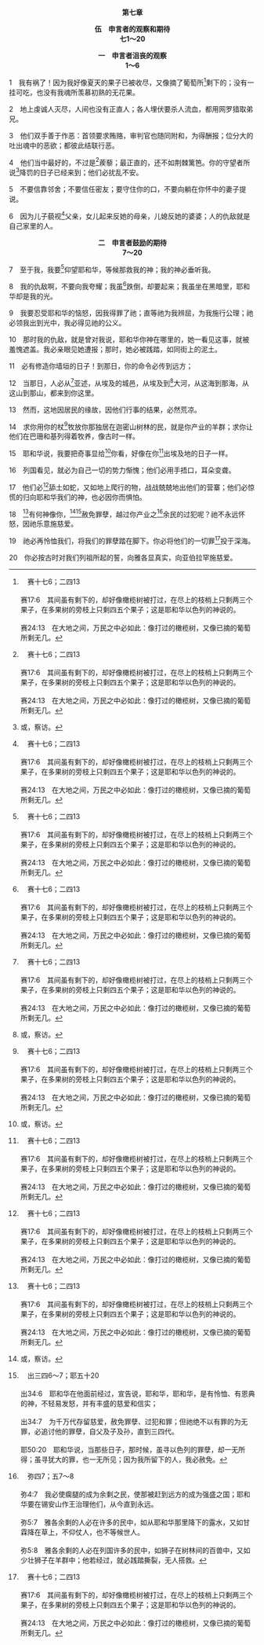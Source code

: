 <p style="text-align:center;font-weight:bold;">第七章</p>

<p style="text-align:center;font-weight:bold;">伍　申言者的观察和期待<br>七1～20</p>

<p style="text-align:center;font-weight:bold;">一　申言者沮丧的观察<br>1～6</p>

1　我有祸了！因为我好像夏天的果子已被收尽，又像摘了葡萄所[^a]剩下的；没有一挂可吃，也没有我魂所羡慕初熟的无花果。

[^a]:　赛十七6；二四13<br><br>赛17:6　其间虽有剩下的，却好像橄榄树被打过，在尽上的枝梢上只剩两三个果子，在多果树的旁枝上只剩四五个果子；这是耶和华以色列的神说的。<br><br>赛24:13　在大地之间，万民之中必如此：像打过的橄榄树，又像已摘的葡萄所剩无几。

2　地上虔诚人灭尽，人间也没有正直人；各人埋伏要杀人流血，都用网罗猎取弟兄。

3　他们双手善于作恶：首领要求贿赂，审判官也随同附和，为得酬报；位分大的吐出魂中的恶欲；都彼此结联行恶。

4　他们当中最好的，不过是[^a]蒺藜；最正直的，还不如荆棘篱笆。你的守望者所说[^1]降罚的日子已经来到；他们必扰乱不安。

[^1]:或，察访。

[^a]:　撒下二三6～7；赛五五13；结二6<br><br>撒下23:6　但匪类都必像荆棘被丢弃，因为人不敢用手拿它；<br><br>撒下23:7　碰它的人必带铁器和枪杆，终久它必在原处被火焚烧。<br><br>赛55:13　松树要长起代替荆棘；番石榴要长起代替蒺藜；这要为耶和华留名，作为永远的记号，不能剪除。<br><br>结2:6　人子啊，你不要怕他们，也不要怕他们的话；虽有荆棘和蒺藜在你那里，你又住在蝎子中间，不要怕他们的话，也不要因他们的脸色惊惶；他们原是悖逆之家。

5　不要信靠邻舍；不要信任密友；要守住你的口，不要向躺在你怀中的妻子提说。

6　因为儿子藐视[^a]父亲，女儿起来反她的母亲，儿媳反她的婆婆；人的仇敌就是自己家里的人。

[^a]:　结二二7；太十21；35～36；可十三12；路十二53；提后三2～3<br><br>结22:7　在你中间有轻慢父母的，有欺压寄居的，有亏负孤儿寡妇的。<br><br>太10:21　并且弟兄要把弟兄，父亲要把儿女，交到死地；儿女要起来与父母为敌，害死他们。<br><br>太10:35　因为我来是叫人不和：儿子反他的父亲，女儿反她的母亲，儿媳反她的婆婆；<br><br>太10:36　人的仇敌就是自己家里的人。<br><br>可13:12　弟兄要把弟兄，父亲要把儿女，交到死地；儿女要起来与父母为敌，害死他们；<br><br>路12:53　他们将要分争：父亲反儿子，儿子反父亲；母亲反女儿，女儿反母亲；婆婆反儿媳，儿媳反婆婆。<br><br>提后3:2　因为那时人要成为爱自己者、爱钱财者、自夸者、狂傲的、毁谤者、违背父母的、忘恩负义的、不圣的、<br><br>提后3:3　无亲情的、不解怨的、好说谗言者、不能自约的、性情凶暴的、不爱良善者、

<p style="text-align:center;font-weight:bold;">二　申言者鼓励的期待<br>7～20</p>

7　至于我，我要[^a]仰望耶和华，等候那救我的神；我的神必垂听我。

[^a]:　赛八17<br><br>赛8:17　我要等候那掩面不顾雅各家的耶和华，我也要切切仰望祂。

8　我的仇敌啊，不要向我夸耀；我虽[^a]跌倒，却要起来；我虽坐在黑暗里，耶和华却是我的光。

[^a]:　林后四9<br><br>林后4:9　遭逼迫，却不被撇弃；打倒了，却不至灭亡；

9　我要忍受耶和华的恼怒，因我得罪了祂；直等祂为我辨屈，为我施行公理；祂必领我出到光中，我必得见祂的公义。

10　那时我的仇敌，就是曾对我说，耶和华你神在哪里的，她一看见这事，就被羞愧遮盖。我必亲眼见她遭报；那时，她必被践踏，如同街上的泥土。

11　必有修造你墙垣的日子！到那日，你的命令必传到远方；

12　当那日，人必从[^a]亚述，从埃及的城邑，从埃及到[^1]大河，从这海到那海，从这山到那山，都来到你这里。

[^1]:即幼发拉底河。

[^a]:　赛十一16；十九23；二七13；何十一11<br><br>赛11:16　必有一条大道，让主余剩的百姓从亚述归回，如当日有大道让以色列从埃及地上来一样。<br><br>赛19:23　当那日，必有从埃及通往亚述的大道，亚述人要进入埃及，埃及人也要进入亚述；埃及人要与亚述人一同敬拜耶和华。<br><br>赛27:13　当那日，必大发角声；在亚述地将要灭亡的，并在埃及地被赶散的，都要来；他们就在耶路撒冷圣山上敬拜耶和华。<br><br>何11:11　他们必如雀鸟从埃及战兢而来，又如鸽子从亚述地来到。我必使他们住自己的房屋，这是耶和华说的。

13　然而，这地因居民的缘故，因他们行事的结果，必然荒凉。

14　求你用你的杖[^a]牧放你那独居在迦密山树林的民，就是你产业的羊群；求你让他们在巴珊和基列得着牧养，像古时一样。

[^a]:　诗二三1；赛四十11<br><br>诗23:1　大卫的诗。<br><br>耶和华是我的牧者；我必不至缺乏。<br><br>赛40:11　祂必像牧人牧养自己的羊群，用膀臂聚集羊羔，抱在怀中。祂必引导那乳养小羊的。

15　耶和华说，我要把奇事显给[^1]你看，好像在你[^a]出埃及地的日子一样。

[^1]:直译，他。

[^a]:　出十三17～22；诗六八22；七八12～13<br><br>出13:17　法老让百姓去的时候，非利士人之地的道路虽近，神却不领他们从那里走；因为神说，恐怕百姓看见战争后悔，就回埃及去。<br><br>出13:18　所以神领百姓绕道而行，走旷野通往红海的路。以色列人出埃及地，是列队上去的。<br><br>出13:19　摩西把约瑟的骸骨一同带去；因为约瑟曾叫以色列人郑重地起誓，对他们说，神必眷顾你们，你们要把我的骸骨从这里一同带上去。<br><br>出13:20　他们从疏割起行，在旷野边的以倘安营。<br><br>出13:21　耶和华在他们前面行，日间在云柱中领他们的路；夜间在火柱中光照他们，使他们日夜都可以行走。<br><br>出13:22　日间云柱，夜间火柱，总不离开百姓的面前。<br><br>诗68:22　主说，我要使他们从巴珊归来，使他们从深海返回；<br><br>诗78:12　祂在埃及地，在琐安田，在他们祖宗的眼前，施行奇事。<br><br>诗78:13　祂将海分开，使他们过去，又叫水立起如垒。

16　列国看见，就必为自己一切的势力惭愧；他们必用手捂口，耳朵变聋。

17　他们必[^a]舔土如蛇，又如地上爬行的物，战战兢兢地出他们的营寨；他们必惊慌的归向耶和华我们的神，也必因你而惧怕。

[^a]:　诗七二9；赛四九23；参创三14<br><br>诗72:9　住在荒野的，必在祂面前下拜，祂的仇敌必要舔土。<br><br>赛49:23　列王必作你的养父，他们的王后必作你的乳母；他们必将脸伏地，向你下拜，并舔你脚上的尘土；你便知道我是耶和华，等候我的必不至羞愧。<br><br>创3:14　耶和华神对蛇说，你既作了这事，就必受咒诅，比一切的牲畜和田野的活物更甚。你必用肚子行走，终身吃土。

18　[^a]有何神像你，[^1][^b]赦免罪孽，越过你产业之[^c]余民的过犯呢？祂不永远怀怒，因祂乐意施慈爱。

[^1]:神赦免我们的罪孽，越过我们的过犯，将我们的罪孽踏在脚下，并将我们的一切罪投于深海(18～19)，这启示神何等愿意赦免我们的罪孽(参诗一○三12，赛一18，来八12，约壹一9)。弥迦总结的赞美不是以神选民的美德为中心，乃是以神的属性为中心；这是安慰的话。

[^a]:　出十五11<br><br>出15:11　耶和华啊，众神之中，有谁像你？有谁像你，圣别荣耀，可颂可畏，施行奇事？

[^b]:　出三四6～7；耶五十20<br><br>出34:6　耶和华在他面前经过，宣告说，耶和华，耶和华，是有怜恤、有恩典的神，不轻易发怒，并有丰盛的慈爱和信实；<br><br>出34:7　为千万代存留慈爱，赦免罪孽、过犯和罪；但祂绝不以有罪的为无罪，必追讨他的罪孽，自父及子及孙，直到三四代。<br><br>耶50:20　耶和华说，当那些日子，那时候，虽寻以色列的罪孽，却一无所得；虽寻犹大的罪，也一无所见；因为我所留下的人，我必赦免。

[^c]:　弥四7；五7～8<br><br>弥4:7　我必使瘸腿的成为余剩之民，使那被赶到远方的成为强盛之国；耶和华要在锡安山作王治理他们，从今直到永远。<br><br>弥5:7　雅各余剩的人必在许多的民中，如从耶和华那里降下的露水，又如甘霖降在草上，不仰仗人，也不等候世人。<br><br>弥5:8　雅各余剩的人必在列国许多的民中，如狮子在树林间的百兽中，又如少壮狮子在羊群中；他若经过，就必践踏撕裂，无人搭救。

19　祂必再怜恤我们，将我们的罪孽踏在脚下。你必将他们的一切罪[^a]投于深海。

[^a]:　诗一〇三12；赛三八17<br><br>诗103:12　东离西有多远，祂叫我们的过犯，离我们也有多远。<br><br>赛38:17　看哪，我受大苦，本为使我得平安；你因爱拯救了我的魂脱离毁灭的坑，因为你已将我一切的罪扔在你的背后。

20　你必按古时对我们列祖所起的誓，向雅各显真实，向亚伯拉罕施慈爱。
